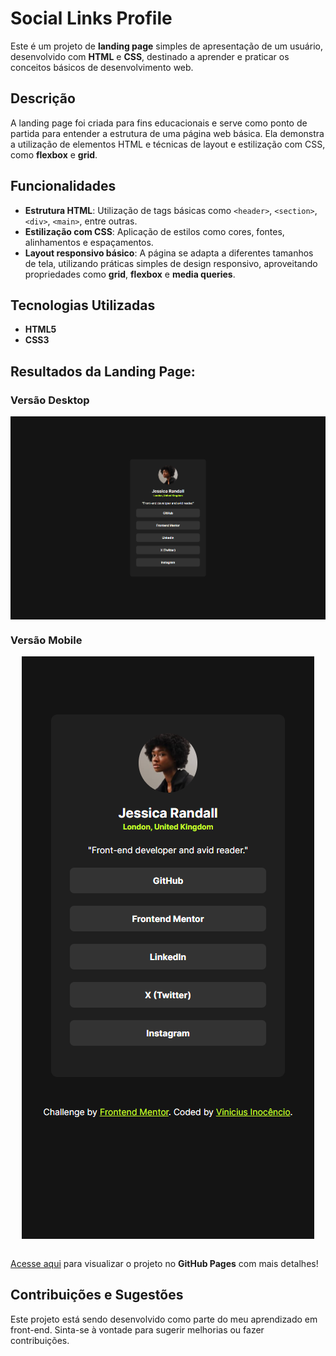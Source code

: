 # Social Links Profile

Este é um projeto de **landing page** simples de apresentação de um usuário, desenvolvido com **HTML** e **CSS**, destinado a aprender e praticar os conceitos básicos de desenvolvimento web.

## Descrição

A landing page foi criada para fins educacionais e serve como ponto de partida para entender a estrutura de uma página web básica. Ela demonstra a utilização de elementos HTML e técnicas de layout e estilização com CSS, como **flexbox** e **grid**.

## Funcionalidades

- **Estrutura HTML**: Utilização de tags básicas como `<header>`, `<section>`, `<div>`, `<main>`, entre outras.
- **Estilização com CSS**: Aplicação de estilos como cores, fontes, alinhamentos e espaçamentos.
- **Layout responsivo básico**: A página se adapta a diferentes tamanhos de tela, utilizando práticas simples de design responsivo, aproveitando propriedades como **grid**, **flexbox** e **media queries**.

## Tecnologias Utilizadas

- **HTML5**
- **CSS3**

## Resultados da Landing Page:

### Versão Desktop

<img src="./design/final-preview-responsive/Macbook-Air-1559x1004.png" style="display: block; margin: auto;">

### Versão Mobile

<img src="./design/final-preview-responsive/iPhone-14-Pro-Max-468x932.png" style="display: block; margin: auto;">
<br>

<p><a href="https://inocenciooo.github.io/social-links-profile/" target="_blanck">Acesse aqui</a> para visualizar o projeto no <strong>GitHub Pages</strong> com mais detalhes!</p>

## Contribuições e Sugestões

Este projeto está sendo desenvolvido como parte do meu aprendizado em front-end. Sinta-se à vontade para sugerir melhorias ou fazer contribuições.